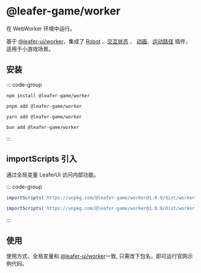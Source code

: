 # @leafer-game/worker

在 WebWorker 环境中运行。

基于 [@leafer-ui/worker](/guide/install/ui/worker/start.md)，集成了 [Robot](/plugin/in/robot/) 、[交互状态](/plugin/in/state/) 、 [动画](/plugin/in/animate/)、[运动路径](/plugin/in/motion-path/) 插件，适用于小游戏场景。

## 安装

::: code-group

```sh[npm]
npm install @leafer-game/worker
```

```sh[pnpm]
pnpm add @leafer-game/worker
```

```sh[yarn]
yarn add @leafer-game/worker
```

```sh[bun]
bun add @leafer-game/worker
```

:::

## importScripts 引入

通过全局变量 LeaferUI 访问内部功能。

::: code-group

```js [worker.min.js]
importScripts('https://unpkg.com/@leafer-game/worker@1.0.9/dist/worker.min.js')
```

```js [worker.js]
importScripts('https://unpkg.com/@leafer-game/worker@1.0.9/dist/worker.js')
```

:::

## 使用

使用方式、全局变量和 [@leafer-ui/worker](/guide/install/ui/worker/start.md)一致, 只需改下包名，即可运行官网示例代码。
